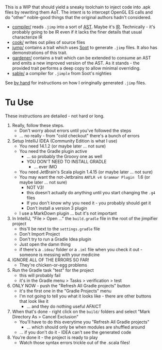 This is a WIP that should yield a sneaky toolchain to inject code into .apk files by rewriting them AoT.
The intent is to intercept OpenGL ES calls and do "other" noble-good things that the original authors hadn't considered.

* [compiler/](compiler/) reads `.jimp` into a sort of [AST](http://en.wikipedia.org/wiki/Abstract_syntax_tree). Maybe it's [IR](http://en.wikipedia.org/wiki/Intermediate_language#Intermediate_representation). Technically - it's probably going to be IR even if it lacks the finer details that usual characterize IR
* [cook/](cook/) writes out piles of source files
* [jump/](jump/) contains a trait which uses [Soot](http://sable.github.io/soot/) to generate `.jimp` files. It also has demonstrations of this trait.
* [gardener/](gardener/) contains a trait which can be extended to consume an AST and emits a new improved version of the AST. As it stands - the provided trait performs a deep copy to allow minimal overriding.
* [sable/](sable/) a compiler for `.jimple` from Soot's nighties

See [by hand](by-hand/) for instructions on how I oringinally generated `.jimp` files.

# Tu Use

These instructions are detailed - not hard or long.

1. Really, follow these steps.
	* Don't worry about errors until you've followed the steps
	* ... no really - from "cold checkout" there's a bunch of errors
1. Setup IntelliJ IDEA (Community Edition is what I use)
	* You need 14.1.2 (or maybe later ... not sure)
	* You need the Gradle plugin active
		* ... so probably the Groovy one as well
		* YOU DON'T NEED TO INSTALL GRADLE
			* ... ever IMO
	* You need JetBrain's Scala plugin 1.4.15 (or maybe later ... not sure)
	* You may want the not-Jetbrains `ANTLR v4 Grammar Plugin ` 1.6 (or maybe later ... not sure)
		* NOT V3!
		* this doesn't actually do anything until you start changing the `.g4` files
		* If you don't know why you need it - you probably should get it
		* Don't install a version 3 plugin
	* I use a MarkDown plugin ... but it's not important
1. In IntelliJ, "File > Open ..." the `build.gradle` file in the root of the jimpifier project
	* this'll be next to the `settings.gradle` file
	* Don't Import Project
	* Don't try to run a Gradle Idea plugin
	* Just open the damn thing
 	* if there's a `.idea/` folder or a `.iml` file when you check it out - someone is messing with your medicine
1. IGNORE ALL OF THE ERRORS SO FAR!
	* They're chicken-or-egg problems
1. Run the Gradle task "test" for the project
	* this will probably fail
	* it's in the Gradle menu > Tasks > verification > test
1. ONLY NOW - push the "Refresh All Gradle projects" button
	* it's the first one in the "Gradle Projects" menu
	* I'm not going to tell you what it looks like - there are other buttons that look like it
		* ... and they do nothing useful AFAICT
1. When that's done - right click on the `build/` folders and select "Mark Directory As > Cancel Exclusion"
	* You'll have to do this everytime you "Refresh All Gradle projects"
		* ... which should only be when modules are shuffled around
	* ... if you don't do it - IDEA can't see the generated code
1. You're done it - the project is ready to play
	* Watch those syntax errors trickle out of the .scala files!

